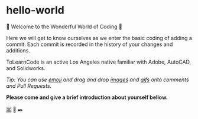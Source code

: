 # hello-world
🌻 Welcome to the Wonderful World of Coding 🌻

Here we will get to know ourselves as we enter the basic coding of adding a commit.
Each commit is recorded in the history of your changes and additions.

ToLearnCode is an active Los Angeles native familiar with Adobe, AutoCAD, and Solidworks.


_Tip: You can use [emoji](http://emojipedia.org) and drag and drop [images](http://www.gettyimages.com) and [gifs](http://photobucket.com) onto comments and Pull Requests._

**Please come and give a brief introduction about yourself bellow.**  

[🈺](http://emojipedia.org/squared-cjk-unified-ideograph-55b6/) 📖 ✒️ 
